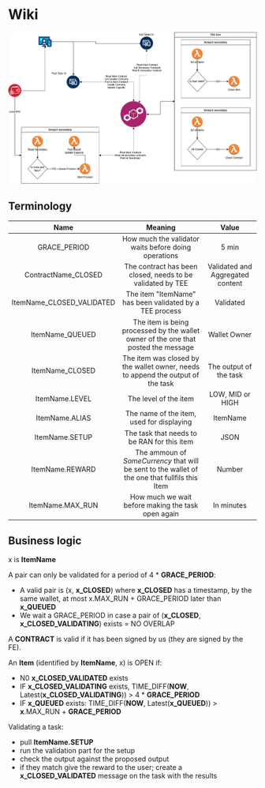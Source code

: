 # Wiki

![Diagram](files/images/Diagram.jpg "Diagram")

## Terminology

|          **Name**         	|                                           **Meaning**                                           	|        **Value**       	|
|:-------------------------:	|:-----------------------------------------------------------------------------------------------:	|:----------------------:	|
|        GRACE_PERIOD       	|                       How much the validator waits before doing operations                      	|          5 min         	|
|    ContractName_CLOSED    	|                    The contract has been closed, needs to be validated by TEE                   	|        Validated and Aggregated content     	|
| ItemName_CLOSED_VALIDATED 	|                     The item "ItemName" has been validated by a TEE process                     	|        Validated       	|
|      ItemName_QUEUED      	|        The item is being processed by the wallet owner of the one that posted the message       	|      Wallet Owner      	|
|      ItemName_CLOSED      	|         The item was closed by the wallet owner, needs to append the output of the task         	| The output of the task 	|
|       ItemName.LEVEL      	|                                      The level of the item                                      	|    LOW, MID or HIGH    	|
|       ItemName.ALIAS      	|                            The name of the item, used for displaying                            	|        ItemName        	|
|       ItemName.SETUP      	|                           The task that needs to be RAN for this item                           	|          JSON          	|
|      ItemName.REWARD      	| The ammoun of *SomeCurrency* that will be sent to the wallet of the one that fullfils this Item 	|         Number         	|
|      ItemName.MAX_RUN     	|                        How much we wait before making the task open again                       	|       In minutes       	|

## Business logic

x is **ItemName**

A pair can only be validated for a period of 4 * **GRACE_PERIOD**:
- A valid pair is (x, **x_CLOSED**) where **x_CLOSED** has a timestamp, by the same wallet, at most x.MAX_RUN + GRACE_PERIOD later than **x_QUEUED**
- We wait a GRACE_PERIOD in case a pair of (**x_CLOSED**, **x_CLOSED_VALIDATING**) exists = NO OVERLAP

A **CONTRACT** is valid if it has been signed by us (they are signed by the FE).

An **Item** (identified by **ItemName**, x) is OPEN if:
- N0 **x_CLOSED_VALIDATED** exists
- IF **x_CLOSED_VALIDATING** exists, TIME_DIFF(**NOW**, Latest(**x_CLOSED_VALIDATING**)) > 4 * **GRACE_PERIOD**
- IF **x_QUEUED** exists: TIME_DIFF(**NOW**, Latest(**x_QUEUED**)) > **x**.MAX_RUN + **GRACE_PERIOD**


Validating a task:
- pull **ItemName.SETUP**
- run the validation part for the setup
- check the output against the proposed output
- if they match give the reward to the user; create a **x_CLOSED_VALIDATED** message on the task with the results